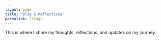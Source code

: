 ```yaml
---
layout: page
title: "Blog & Reflections"
permalink: /blog/
---
```


This is where I share my thoughts, reflections, and updates on my journey.
